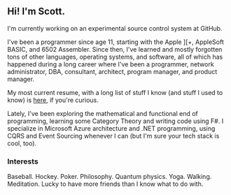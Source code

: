 ## Hi! I'm Scott.

<!--
**ScottArbeit/ScottArbeit** is a ✨ _special_ ✨ repository because its `README.md` (this file) appears on your GitHub profile.

Here are some ideas to get you started:

- 🔭 I’m currently working on ...
- 🌱 I’m currently learning ...
- 👯 I’m looking to collaborate on ...
- 🤔 I’m looking for help with ...
- 💬 Ask me about ...
- 📫 How to reach me: ...
- 😄 Pronouns: ...
- ⚡ Fun fact: ...
-->

I'm currently working on an experimental source control system at GitHub.

I've been a programmer since age 11, starting with the Apple ][+, AppleSoft BASIC, and 6502 Assembler. Since then, I've learned and mostly forgotten tons of other languages, operating systems, and software, all of which has happened during a long career where I've been a programmer, network administrator, DBA, consultant, architect, program manager, and product manager.

My most current resume, with a long list of stuff I know (and stuff I used to know) is [here](https://1drv.ms/w/s!AmUyQqSnBAory7xCfzgOHZjZlwvyrQ?e=0DbFc6), if you're curious.

Lately, I've been exploring the mathematical and functional end of programming, learning some Category Theory and writing code using F#. I specialize in Microsoft Azure architecture and .NET programming, using CQRS and Event Sourcing whenever I can (but I'm sure your tech stack is cool, too).

### Interests
Baseball. Hockey. Poker. Philosophy. Quantum physics. Yoga. Walking. Meditation. Lucky to have more friends than I know what to do with.